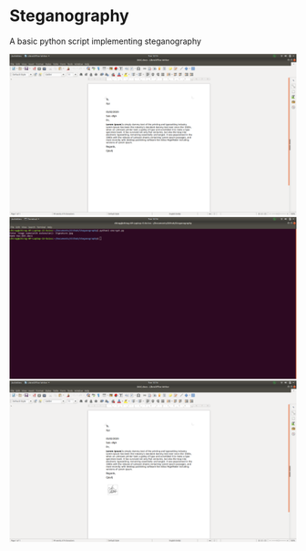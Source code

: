 # Steganography
A basic python script implementing steganography

<img src = "images/Doc before change.png">

<img src = "images/Change.png">

<img src = "images/Doc after change.png">
